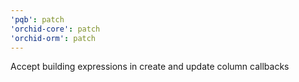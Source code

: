 ```yaml
---
'pqb': patch
'orchid-core': patch
'orchid-orm': patch
---
```


Accept building expressions in create and update column callbacks
